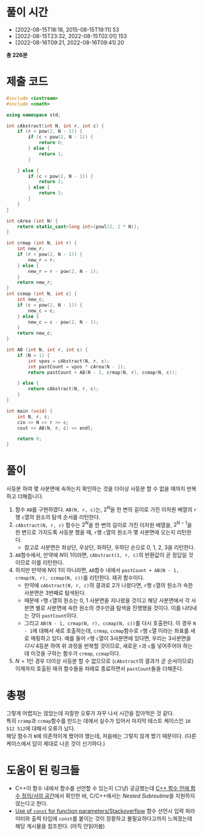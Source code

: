 # 풀이 시간 

- [2022-08-15T18:18, 2015-08-15T19:11] 53
- [2022-08-15T23:32, 2022-08-15T02:01] 153
- [2022-08-16T09:21, 2022-08-16T09:41] 20

**총 226분**

# 제출 코드

```cpp
#include <iostream>
#include <cmath>

using namespace std;

int cAbstract(int N, int r, int c) {
    if (r < pow(2, N - 1)) {
        if (c < pow(2, N - 1)) {
            return 0;
        } else {
            return 1;
        }

    } else {
        if (c < pow(2, N - 1)) {
            return 2;
        } else {
            return 3;
        }
    }
}

int cArea (int N) {
    return static_cast<long int>(powl(2, 2 * N));
}

int crmap (int N, int r) {
    int new_r;
    if (r < pow(2, N - 1)) {
        new_r = r;
    } else {
        new_r = r - pow(2, N - 1);
    }
    return new_r;
}
int ccmap (int N, int c) {
    int new_c;
    if (c < pow(2, N - 1)) {
        new_c = c;
    } else {
        new_c = c - pow(2, N - 1);
    }
    return new_c;
}

int AB (int N, int r, int c) {
    if (N > 1) {
        int vpos = cAbstract(N, r, c);
        int pastCount = vpos * cArea(N - 1);
        return pastCount + AB(N - 1, crmap(N, r), ccmap(N, c));

    } else {
        return cAbstract(N, r, c);
    }
}

int main (void) {
    int N, r, c;
    cin >> N >> r >> c;
    cout << AB(N, r, c) << endl;

    return 0;
}
```

# 풀이

사등분 하여 몇 사분면에 속하는지 확인하는 것을 더이상 사등분 할 수 없을 때까지 반복하고 더해줍니다.

1. 함수 `AB`를 구현하였다. `AB(N, r, c)`는, $2^N$을 한 변의 길이로 가진 이차원 배열의 `r`행 `c`열의 원소의 탐색 순서를 리턴한다.
2. `cAbstract(N, r, c)` 함수는 $2^N$을 한 변의 길이로 가진 이차원 배열을, $2^{N-1}$을 한 변으로 가지도록 사등분 했을 때, `r`행 `c`열의 원소가 몇 사분면에 오는지 리턴한다. 
    - 참고로 사분면은 좌상단, 우상단, 좌하단, 우하단 순으로 0, 1, 2, 3을 리턴한다.
3. `AB`함수에서, 만약에 $N$이 1이라면, `cAbstract(1, r, c)`의 반환값이 곧 정답일 것이므로 이를 리턴한다.
4. 하지만 만약에 $N$이 1이 아니라면, `AB`함수 내에서 `pastCount + AB(N - 1, crmap(N, r), ccmap(N, c))`를 리턴한다. 재귀 함수이다.
    - 만약에 `cAbstract(N, r, c)`의 결과로 2가 나왔다면, `r`행 `c`열의 원소가 속한 사분면은 3번째로 탐색된다.
    - 때문에 `r`행 `c`열의 원소는 0, 1 사분면을 지나왔을 것이고 해당 사분면에서 각 사분면 별로 사분면에 속한 원소의 갯수만큼 탐색을 진행했을 것이다. 이를 나타내는 것이 `pastCount`이다.
    - 그리고 `AB(N - 1, crmap(N, r), ccmap(N, c))`를 다시 호출한다. 이 경우 `N - 1`에 대해서 새로 호출하는데, `crmap`, `ccmap`함수로 `r`행 `c`열 이라는 좌표를 새로 매핑하고 있다. 예를 들어 `r`행 `c`열이 3사분면에 있다면, 우리는 3사분면을 *다시* 4등분 하여 위 과정을 반복할 것이므로, 새로운 `r`과 `c`를 넣어주어야 하는데 이것을 구하는 함수가 `crmap`, `ccmap`이다.
5. $N = 1$인 경우 더이상 사등분 할 수 없으므로 (`cAbstract`의 결과가 곧 순서이므로) 이제까지 호출된 재귀 함수들을 차례로 종료하면서 `pastCount`들을 더해준다.

# 총평

그렇게 어렵지는 않았는데 자잘한 오류가 자꾸 나서 시간을 잡아먹은 것 같다.  
특히 `cramp`과 `ccmap`함수를 만드는 데에서 실수가 있어서 마지막 테스트 케이스인 `10 512 512`에 대해서 오류가 났다.  
해당 함수가 `N`에 의존적이게 짰어야 했는데, 처음에는 그렇지 않게 짰기 때문이다. (다른 케이스에서 답이 제대로 나온 것이 신기하다.)

# 도움이 된 링크들

- C++이 함수 내에서 함수를 선언할 수 있는지 (그냥) 궁금했는데 [C++ 함수 안에 함수 정의/서의 공간](https://chaoyue.tistory.com/185)에서 확인한 바, C/C++에서는 *Nested Subroutine*을 지원하지 않는다고 한다.
- [Use of `const` for function parameters/Stackoverflow](https://stackoverflow.com/questions/117293/use-of-const-for-function-parameters) 함수 선언시 입력 파라미터와 출력 타입에 `const`를 붙이는 것이 장황하고 불필요하다고까지 느껴졌는데 해당 게시물을 참조한다. (아직 안읽어봄)

